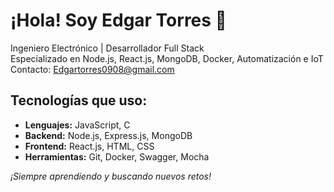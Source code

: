# ¡Hola! Soy Edgar Torres 👋  
 Ingeniero Electrónico | Desarrollador Full Stack  
 Especializado en Node.js, React.js, MongoDB, Docker, Automatización e IoT  
 Contacto: Edgartorres0908@gmail.com  

##  Tecnologías que uso:
-  **Lenguajes:** JavaScript, C  
-  **Backend:** Node.js, Express.js, MongoDB  
-  **Frontend:** React.js, HTML, CSS  
-  **Herramientas:** Git, Docker, Swagger, Mocha  


*¡Siempre aprendiendo y buscando nuevos retos!*
